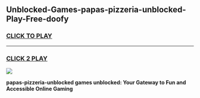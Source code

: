 
## Unblocked-Games-papas-pizzeria-unblocked-Play-Free-doofy
<h3>
<a href="https://premium76.site?title=papas-pizzeria-unblocked&ref=15A">CLICK TO PLAY</a></h3>
<hr>

<h3>
<a href="https://premium76.site?title=papas-pizzeria-unblocked&ref=15A">CLICK 2 PLAY</a>
  
</h3>

<a href="https://premium76.site?title=papas-pizzeria-unblocked&ref=15A"><img src="https://clearcache.store/games.png"></a>


**papas-pizzeria-unblocked games unblocked: Your Gateway to Fun and Accessible Online Gaming**
